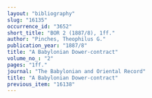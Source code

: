 ```yaml
---
layout: "bibliography"
slug: "16135"
occurrence_id: "3652"
short_title: "BOR 2 (1887/8), 1ff."
author: "Pinches, Theophilus G."
publication_year: "1887/8"
title: "A Babylonian Dower-contract"
volume_no_: "2"
pages: "1ff."
journal: "The Babylonian and Oriental Record"
title: "A Babylonian Dower-contract"
previous_item: "16138"
---
```

